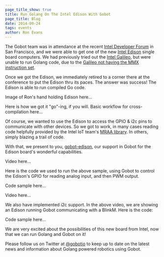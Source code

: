 ```yaml
---
page_title_show: true
title: Run Golang On The Intel Edison With Gobot
page_title: Blog
date: 2014-09-24
tags: events
author: Ron Evans
---
```


The Gobot team was in attendance at the recent [Intel Developer Forum]() in San Francisco, and we were able to get one of the new [Intel Edison]() single board computers. We had previously tried out the [Intel Galileo](), but were unable to run Golang code, due to the [Galileo not having the MMX instruction set]().

Once we got the Edison, we immediately retired to a corner there at the conference to put the Edison thru its paces. The answer was success! The Edison is able to run compiled Go code.

Image of Ron's hand holding Edison here...

Here is how we got it "go"-ing, if you will. Basic workflow for cross-compilation here...

Of course, we wanted to use the Edison to access the GPIO & i2c pins to communicate with other devices. So we got to work, in many cases reading code helpfully provided by the Intel IoT team's [MRAA library](). In others, simply blazing a trail of code.

With that, we present to you, [gobot-edison](), our support in Gobot for the Edison board's wonderful capabilities.

Video here...

Here is the code we used to run the above sample, using Gobot to control the Edison's GPIO for reading analog input, and then PWM output.

Code sample here... 

Video here...

We also have implemented i2c support. In the above video, we are showing an Edison running Gobot communicating with a BlinkM. Here is the code:

Code sample here... 

We are very excited about the possibilities of this new board from Intel, now that we can run Golang and Gobot on it!

Please follow us on Twitter at [@gobotio](http://twitter.com/gobotio) to keep up to date on the latest news and information about Golang powered robotics using Gobot.
